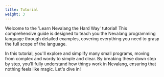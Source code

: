 ```yaml
---
title: Tutorial
weight: 3
---
```


Welcome to the 'Learn Nevalang the Hard Way' tutorial! This comprehensive guide is designed to teach you the Nevalang programming language through detailed examples, covering everything you need to grasp the full scope of the language.

In this tutorial, you'll explore and simplify many small programs, moving from complex and wordy to simple and clear. By breaking these down step by step, you'll fully understand how things work in Nevalang, ensuring that nothing feels like magic. Let's dive in!
